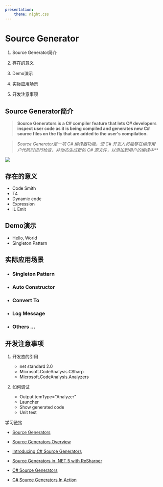 ```yaml
---
presentation:
    theme: night.css
---
```


<!-- slide -->
#  Source Generator

<!-- slide -->

1. Source Generator简介

1. 存在的意义

1. Demo演示

1. 实际应用场景

1. 开发注意事项

<!-- slide -->
## Source Generator简介


<!-- slide -->

> **Source Generators is a C# compiler feature that lets C# developers inspect user code as it is being compiled and generates new C# source files on the fly that are added to the user's compilation.**

> *Source Generator是一项 C# 编译器功能，使 C# 开发人员能够在编译用户代码时进行检查，并动态生成新的 C# 源文件，以添加到用户的编译中***

<!-- slide -->
<img src="https://docs.microsoft.com/zh-cn/dotnet/csharp/roslyn-sdk/media/source-generators/source-generator-visualization.png">

<!-- slide -->
## 存在的意义
<!-- slide -->
- Code Smith
- T4
- Dynamic code
- Expression
- IL Emit
<!-- slide -->
## Demo演示

<!-- slide -->
- Hello, World
- Singleton Pattern

<!-- slide -->
## 实际应用场景
<!-- slide -->
- ### Singleton Pattern
- ### Auto Constructor
- ### Convert To
- ### Log Message
- ### Others ...

<!-- slide -->
## 开发注意事项
1. 开发态的引用
    - net standard 2.0 
    - Microsoft.CodeAnalysis.CSharp
    - Microsoft.CodeAnalysis.Analyzers

1. 如何调试
    - OutputItemType="Analyzer"
    - Launcher
    - Show generated code
    - Unit test  
<!-- slide -->
学习链接


- [Source&nbsp;Generators](https://github.com/dotnet/roslyn/blob/main/docs/features/source-generators.md)

- [Source&nbsp;Generators&nbsp;Overview](https://docs.microsoft.com/en-us/dotnet/csharp/roslyn-sdk/source-generators-overview)

- [Introducing&nbsp;C#&nbsp;Source&nbsp;Generators](https://devblogs.microsoft.com/dotnet/introducing-c-source-generators/)

- [Source&nbsp;Generators&nbsp;in&nbsp;.NET&nbsp;5&nbsp;with&nbsp;ReSharper](https://blog.jetbrains.com/dotnet/2020/11/12/source-generators-in-net-5-with-resharper/)


- [C#&nbsp;Source&nbsp;Generators](https://channel9.msdn.com/Shows/On-NET/C-Source-Generators)

- [C#&nbsp;Source&nbsp;Generators&nbsp;In&nbsp;Action](https://www.youtube.com/watch?v=052xutD86uI)